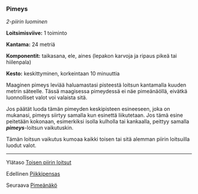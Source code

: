 ### Pimeys

*2-piirin luominen*

**Loitsimisviive:** 1 toiminto

**Kantama:** 24 metriä

**Komponentit:** taikasana, ele, aines (lepakon karvoja ja ripaus pikeä tai hiilenpala)

**Kesto:** keskittyminen, korkeintaan 10 minuuttia

Maaginen pimeys leviää haluamastasi pisteestä loitsun kantamalla kuuden metrin säteelle. Tässä maagisessa pimeydessä ei näe pimeänäöllä, eivätkä luonnolliset valot voi valaista sitä. 

Jos päätät luoda tämän pimeyden keskipisteen esineeseen, joka on mukanasi, pimeys siirtyy samalla kun esinettä liikutetaan. Jos tämä esine peitetään kokonaan, esimerkiksi isolla kulholla tai kankaalla, peittyy samalla ***pimeys***-loitsun vaikutuskin.

Tämän loitsun vaikutus kumoaa kaikki toisen tai sitä alemman piirin loitsuilla luodut valot.

----

Ylätaso [Toisen piirin loitsut](2_piirin_loitsut)

Edellinen [Piikkipensas](Piikkipensas)

Seuraava [Pimeänäkö](Pimeänäkö)
